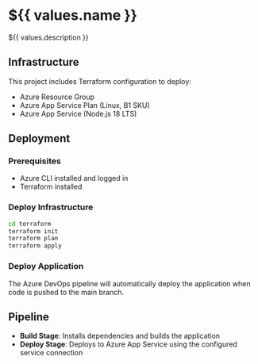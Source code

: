 # ${{ values.name }}

${{ values.description }}

## Infrastructure

This project includes Terraform configuration to deploy:
- Azure Resource Group
- Azure App Service Plan (Linux, B1 SKU)
- Azure App Service (Node.js 18 LTS)

## Deployment

### Prerequisites
- Azure CLI installed and logged in
- Terraform installed

### Deploy Infrastructure
```bash
cd terraform
terraform init
terraform plan
terraform apply
```

### Deploy Application
The Azure DevOps pipeline will automatically deploy the application when code is pushed to the main branch.

## Pipeline
- **Build Stage**: Installs dependencies and builds the application
- **Deploy Stage**: Deploys to Azure App Service using the configured service connection